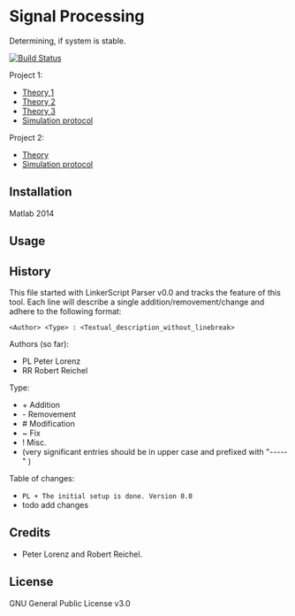 # Signal Processing
Determining, if system is stable.

[![Build Status](https://travis-ci.org/tompollard/phd_thesis_markdown.svg?branch=master)](https://travis-ci.org/tompollard/phd_thesis_markdown)  

Project 1:
   * [Theory 1](https://github.com/jS5t3r/signalprocessing/blob/master/proj1/doc/ass3_1.pdf)
   * [Theory 2](https://github.com/jS5t3r/signalprocessing/blob/master/proj1/doc/ass3_2.pdf)
   * [Theory 3](https://github.com/jS5t3r/signalprocessing/blob/master/proj1/doc/ass3_3.pdf)
   * [Simulation protocol](https://github.com/jS5t3r/signalprocessing/blob/master/proj1/src/Simulationsprotokoll.pdf)
   
Project 2: 
   * [Theory](https://github.com/jS5t3r/signalprocessing/blob/master/proj2/doc/ass4_1.pdf)
   * [Simulation protocol](https://github.com/jS5t3r/signalprocessing/blob/master/proj2/doc/ass4_3.pdf)

## Installation

Matlab 2014

## Usage


## History

This file started with LinkerScript Parser v0.0 and tracks the feature of this tool.
Each line will describe a single addition/removement/change and adhere to the following format:

`<Author> <Type> : <Textual_description_without_linebreak>`

Authors (so far):

  * PL   Peter Lorenz
  * RR   Robert Reichel

Type:

  * \+ Addition
  * \- Removement
  * \# Modification
  * \~ Fix
  * \! Misc.
  * (very significant entries should be in upper case and prefixed with "-----" )

Table of changes:

  * `PL + The initial setup is done. Version 0.0`
  * todo add changes

## Credits

  * Peter Lorenz and Robert Reichel.

## License

GNU General Public License v3.0

